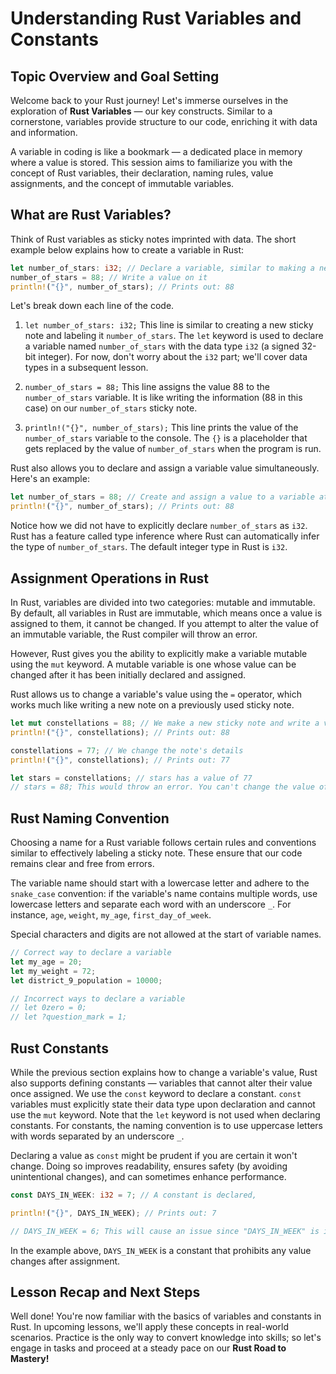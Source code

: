# Understanding Rust Variables and Constants

## Topic Overview and Goal Setting

Welcome back to your Rust journey! Let's immerse ourselves in the exploration of **Rust Variables** — our key constructs. Similar to a cornerstone, variables provide structure to our code, enriching it with data and information.

A variable in coding is like a bookmark — a dedicated place in memory where a value is stored. This session aims to familiarize you with the concept of Rust variables, their declaration, naming rules, value assignments, and the concept of immutable variables.

## What are Rust Variables?
Think of Rust variables as sticky notes imprinted with data. The short example below explains how to create a variable in Rust:

```rust
let number_of_stars: i32; // Declare a variable, similar to making a new sticky note
number_of_stars = 88; // Write a value on it
println!("{}", number_of_stars); // Prints out: 88
```
Let's break down each line of the code.

1. `let number_of_stars: i32;`
This line is similar to creating a new sticky note and labeling it `number_of_stars`. The `let` keyword is used to declare a variable named `number_of_stars` with the data type `i32` (a signed 32-bit integer). For now, don't worry about the `i32` part; we'll cover data types in a subsequent lesson.

2. `number_of_stars = 88;`
This line assigns the value 88 to the `number_of_stars` variable. It is like writing the information (88 in this case) on our `number_of_stars` sticky note.

3. `println!("{}", number_of_stars);`
This line prints the value of the `number_of_stars` variable to the console. The `{}` is a placeholder that gets replaced by the value of `number_of_stars` when the program is run.

Rust also allows you to declare and assign a variable value simultaneously. Here's an example:

```rust
let number_of_stars = 88; // Create and assign a value to a variable at the same time
println!("{}", number_of_stars); // Prints out: 88
```
Notice how we did not have to explicitly declare `number_of_stars` as `i32`. Rust has a feature called type inference where Rust can automatically infer the type of `number_of_stars`. The default integer type in Rust is `i32`.

## Assignment Operations in Rust
In Rust, variables are divided into two categories: mutable and immutable. By default, all variables in Rust are immutable, which means once a value is assigned to them, it cannot be changed. If you attempt to alter the value of an immutable variable, the Rust compiler will throw an error.

However, Rust gives you the ability to explicitly make a variable mutable using the `mut` keyword. A mutable variable is one whose value can be changed after it has been initially declared and assigned.

Rust allows us to change a variable's value using the `=` operator, which works much like writing a new note on a previously used sticky note.

```rust
let mut constellations = 88; // We make a new sticky note and write a value on it
println!("{}", constellations); // Prints out: 88

constellations = 77; // We change the note's details
println!("{}", constellations); // Prints out: 77

let stars = constellations; // stars has a value of 77
// stars = 88; This would throw an error. You can't change the value of immutable variables
```

## Rust Naming Convention
Choosing a name for a Rust variable follows certain rules and conventions similar to effectively labeling a sticky note. These ensure that our code remains clear and free from errors.

The variable name should start with a lowercase letter and adhere to the `snake_case` convention: if the variable's name contains multiple words, use lowercase letters and separate each word with an underscore `_`. For instance, `age`, `weight`, `my_age`, `first_day_of_week`.

Special characters and digits are not allowed at the start of variable names.

```rust
// Correct way to declare a variable
let my_age = 20;
let my_weight = 72;
let district_9_population = 10000;

// Incorrect ways to declare a variable
// let 0zero = 0;
// let ?question_mark = 1;
```

## Rust Constants
While the previous section explains how to change a variable's value, Rust also supports defining constants — variables that cannot alter their value once assigned. We use the `const` keyword to declare a constant. `const` variables must explicitly state their data type upon declaration and cannot use the `mut` keyword. Note that the `let` keyword is not used when declaring constants. For constants, the naming convention is to use uppercase letters with words separated by an underscore `_`.

Declaring a value as `const` might be prudent if you are certain it won't change. Doing so improves readability, ensures safety (by avoiding unintentional changes), and can sometimes enhance performance.

```rust
const DAYS_IN_WEEK: i32 = 7; // A constant is declared,

println!("{}", DAYS_IN_WEEK); // Prints out: 7

// DAYS_IN_WEEK = 6; This will cause an issue since "DAYS_IN_WEEK" is immutable
```
In the example above, `DAYS_IN_WEEK` is a constant that prohibits any value changes after assignment.

## Lesson Recap and Next Steps
Well done! You're now familiar with the basics of variables and constants in Rust. In upcoming lessons, we'll apply these concepts in real-world scenarios. Practice is the only way to convert knowledge into skills; so let's engage in tasks and proceed at a steady pace on our **Rust Road to Mastery!**
